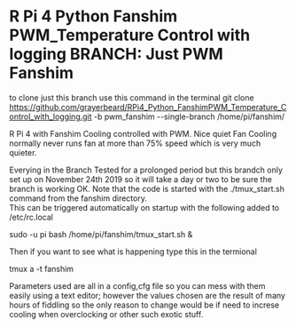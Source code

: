 # R Pi 4 Python Fanshim PWM_Temperature Control with logging  BRANCH: Just PWM Fanshim

to clone just this branch use this command in the terminal
git clone https://github.com/grayerbeard/RPi4_Python_FanshimPWM_Temperature_Control_with_logging.git -b pwm_fanshim --single-branch /home/pi/fanshim/


R Pi 4 with Fanshim Cooling controlled with PWM.  Nice quiet Fan Cooling normally never runs fan at more than 75% speed which is very much quieter.

Everying in the Branch Tested for a prolonged period but this brandch only set up on November 24th 2019 so it will take a day or two to be sure the branch is working OK.
Note that the code is started with the ./tmux_start.sh command from the fanshim directory.   
This can be triggered automatically on startup with the following added to  /etc/rc.local

sudo -u pi bash /home/pi/fanshim/tmux_start.sh &

Then if you want to see what is happening type this in the termional

tmux a -t fanshim

Parameters used are all in a config,cfg file so you can mess with them easily using a text editor; however the values chosen are the result of many hours of fiddling so the only reason to change would be if need to increse cooling when overclocking or other such exotic stuff.
